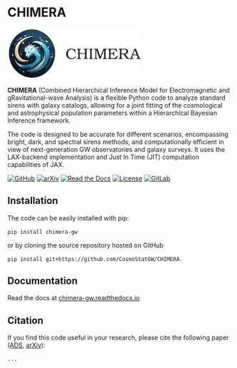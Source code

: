 # CHIMERA

<img src="docs/_static/CHIMERA_logoNB2.svg" alt="CHIMERA" width=300px>


**CHIMERA** (Combined Hierarchical Inference Model for Electromagnetic and gRavitational-wave Analysis) is a flexible Python code to analyze standard sirens with galaxy catalogs, allowing for a joint fitting of the cosmological and astrophysical population parameters within a Hierarchical Bayesian Inference framework.

The code is designed to be accurate for different scenarios, encompassing bright, dark, and spectral sirens methods, and computationally efficient in view of next-generation GW observatories and galaxy surveys. It uses the LAX-backend implementation and Just In Time (JIT) computation capabilities of JAX.

[![GitHub](https://img.shields.io/badge/GitHub-CHIMERA-9e8ed7)](https://github.com/CosmoStatGW/CHIMERA/)
[![arXiv](https://img.shields.io/badge/arXiv-2106.14894-28bceb)](https://arxiv.org/abs/2106.14894)
[![Read the Docs](https://readthedocs.org/projects/chimera-gw/badge/?version=latest)](https://chimera-gw.readthedocs.io/en/latest/?badge=latest)
[![License](https://img.shields.io/badge/license-MIT-fb7e21)](https://github.com/CosmoStatGW/CHIMERA/blob/main/LICENSE)
[![GitLab](https://img.shields.io/gitlab/v/release/14528131)](https://gitlab.com/mmoresco/CHIMERA/-/tags)


## Installation

The code can be easily installed with pip:

    pip install chimera-gw

or by cloning the source repository hosted on GitHub

    pip install git+https://github.com/CosmoStatGW/CHIMERA



## Documentation

Read the docs at [chimera-gw.readthedocs.io](https://chimera-gw.readthedocs.io)



## Citation

If you find this code useful in your research, please cite the following paper ([ADS](https://chimera-gw.readthedocs.io), [arXiv](https://chimera-gw.readthedocs.io)):

    ...

